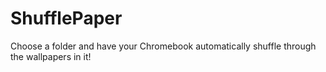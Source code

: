 # ShufflePaper
Choose a folder and have your Chromebook automatically shuffle through the wallpapers in it!
